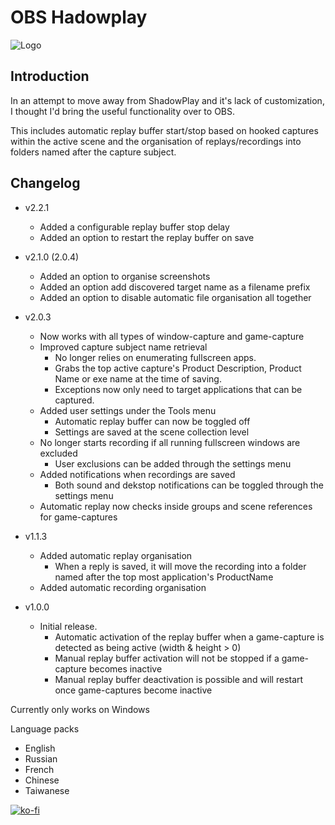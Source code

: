 # OBS Hadowplay
![Logo](/obs-hadowplay-icon.png)
## Introduction

In an attempt to move away from ShadowPlay and it's lack of customization, I thought I'd bring the useful functionality over to OBS.

This includes automatic replay buffer start/stop based on hooked captures within the active scene and the organisation of replays/recordings into folders named after the capture subject.

## Changelog
* v2.2.1
  * Added a configurable replay buffer stop delay
  * Added an option to restart the replay buffer on save


* v2.1.0 (2.0.4)
  * Added an option to organise screenshots
  * Added an option add discovered target name as a filename prefix
  * Added an option to disable automatic file organisation all together


* v2.0.3
  * Now works with all types of window-capture and game-capture
  * Improved capture subject name retrieval
    * No longer relies on enumerating fullscreen apps.
    * Grabs the top active capture's Product Description, Product Name or exe name at the time of saving.
    * Exceptions now only need to target applications that can be captured.
  * Added user settings under the Tools menu
    * Automatic replay buffer can now be toggled off
    * Settings are saved at the scene collection level
  * No longer starts recording if all running fullscreen windows are excluded
    * User exclusions can be added through the settings menu
  * Added notifications when recordings are saved
    * Both sound and dekstop notifications can be toggled through the settings menu
  * Automatic replay now checks inside groups and scene references for game-captures


* v1.1.3
  * Added automatic replay organisation
    * When a reply is saved, it will move the recording into a folder named after the top most application's ProductName
  * Added automatic recording organisation


* v1.0.0
  * Initial release.
    * Automatic activation of the replay buffer when a game-capture is detected as being active (width & height > 0)
    * Manual replay buffer activation will not be stopped if a game-capture becomes inactive
    * Manual replay buffer deactivation is possible and will restart once game-captures become inactive

Currently only works on Windows

Language packs
* English
* Russian
* French
* Chinese
* Taiwanese

[![ko-fi](https://ko-fi.com/img/githubbutton_sm.svg)](https://ko-fi.com/A0A81C1OCB)
